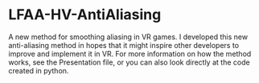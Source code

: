 # LFAA-HV-AntiAliasing
A new method for smoothing aliasing in VR games.
I developed this new anti-aliasing method in hopes that it might inspire other developers to improve and implement it in VR.
For more information on how the method works, see the Presentation file, or you can also look directly at the code created in python.
